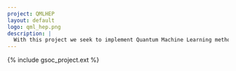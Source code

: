 ```yaml
---
project: QMLHEP
layout: default
logo: qml_hep.png
description: |
  With this project we seek to implement Quantum Machine Learning methods for LHC High Energy Physics analysis based on Google OpenFermion framework. 
---
```


{% include gsoc_project.ext %}
